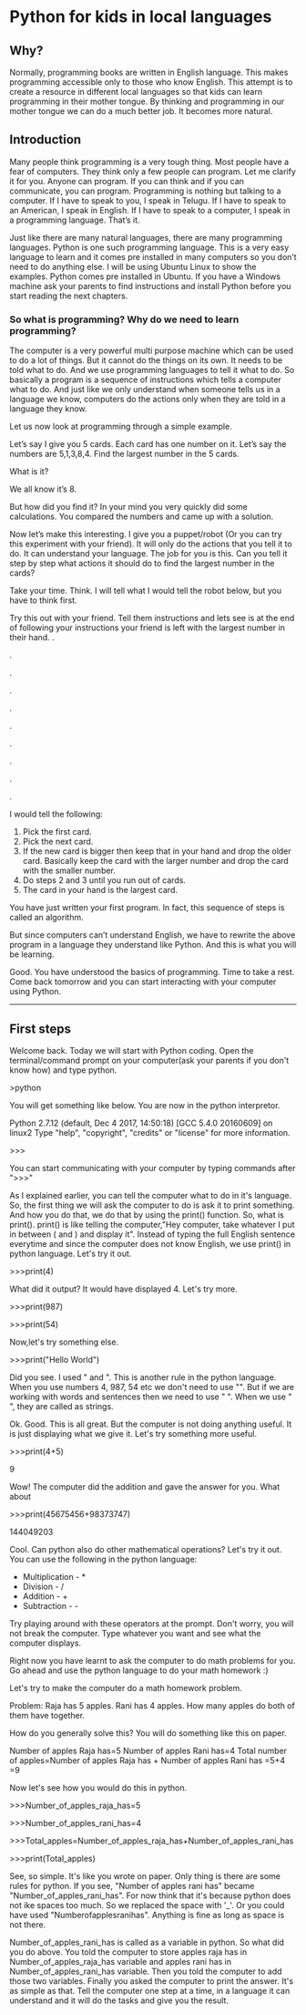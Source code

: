 # Python for kids in local languages

## Why?

Normally, programming books are written in English language. This makes programming accessible only to those who know English. 
This attempt is to create a resource in different local languages so that kids can learn programming in their mother tongue. 
By thinking and programming in our mother tongue we can do a much better job. It becomes more natural.

## Introduction
Many people think programming is a very tough thing. Most people have a fear of computers. 
They think only a few people can program. Let me clarify it for you. Anyone can program. If you can think and if you can communicate, you can program.
Programming is nothing but talking to a computer. If I have to speak to you, I speak in Telugu. If I have to speak to an American, I speak in English. If I have to speak to a computer, I speak in a programming language. That’s it.

Just like there are many natural languages, there are many programming languages. Python is one such programming language. This is a very easy language to learn and it comes pre installed in many computers so you don’t need to do anything else. I will be using Ubuntu Linux to show the examples. Python comes pre installed in Ubuntu. If you have a Windows machine ask your parents to find instructions and install Python before you start reading the next chapters.

### So what is programming? Why do we need to learn programming?

The computer is a very powerful multi purpose machine which can be used to do a lot of things. But it cannot do the things on its own. It needs to be told what to do. And we use programming languages to tell it what to do. So basically a program is a sequence of instructions which tells a computer what to do. And just like we only understand when someone tells us in a language we know, computers do the actions only when they are told in a language they know.

Let us now look at programming through a simple example.

Let’s say I give you 5 cards. Each card has one number on it. Let’s say the numbers are 5,1,3,8,4. Find the largest number in the 5 cards. 

What is it? 

We all know it’s 8. 

But how did you find it? In your mind you very quickly did some calculations. You compared the numbers and came up with a solution.

Now let’s make this interesting. I give you a puppet/robot (Or you can try this experiment with your friend). It will only do the actions that you tell it to do. It can understand your language. The job for you is this. Can you tell it step by step what actions it should do to find the largest number in the cards? 

Take your time. Think. I will tell what I would tell the robot below, but you have to think first. 

Try this out with your friend. Tell them instructions and lets see is at the end of following your instructions your friend is left with the largest number in their hand.
.

.

.

.

.

.

.

.

.

.

I would tell the following:

1. Pick the first card.
2. Pick the next card.
3. If the new card is bigger then keep that in your hand and drop the older card. Basically keep the card with the larger number and drop the card with the smaller number.
4. Do steps 2 and 3 until you run out of cards.
5. The card in your hand is the largest card.

You have just written your first program. In fact, this sequence of steps is called an algorithm.

But since computers can’t understand English, we have to rewrite the above program in a language they understand like Python. And this is what you will be learning.

Good. You have understood the basics of programming. Time to take a rest. Come back tomorrow and you can start interacting with your computer using Python.

--------------------------------------------------------------------------------------------------------------------

## First steps

Welcome back. Today we will start with Python coding. Open the terminal/command prompt on your computer(ask your parents if you don't know how) and type python.

\>python

You will get something like below. You are now in the python interpretor.

Python 2.7.12 (default, Dec  4 2017, 14:50:18) 
[GCC 5.4.0 20160609] on linux2
Type "help", "copyright", "credits" or "license" for more information.

\>\>\> 

You can start communicating with your computer by typing commands after ">>>"

As I explained earlier, you can tell the computer what to do in it's language. So, the first thing we will ask the computer to do is ask it to print something. And how you do that, we do that by using the print() function. So, what is print(). print() is like telling the computer,"Hey computer, take whatever I put in between ( and ) and display it". Instead of typing the full English sentence everytime and since the computer does not know English, we use print() in python language. Let's try it out.

\>\>\>print(4)

What did it output? It would have displayed 4. Let's try more.

\>\>\>print(987)

\>\>\>print(54)

Now,let's try something else.

\>\>\>print("Hello World")

Did you see. I used " and ". This is another rule in the python language. When you use numbers 4, 987, 54 etc we don't need to use "". But if we are working with words and sentences then we need to use " ". When we use " ", they are called as strings.

Ok. Good. This is all great. But the computer is not doing anything useful. It is just displaying what we give it. Let's try something more useful.

\>\>\>print(4+5)

9

Wow! The computer did the addition and gave the answer for you. What about

\>\>\>print(45675456+98373747)

144049203

Cool. Can python also do other mathematical operations? Let's try it out. You can use the following in the python language:

* Multiplication - *
* Division - /
* Addition - +
* Subtraction - -

Try playing around with these operators at the prompt. Don't worry, you will not break the computer. Type whatever you want and see what the computer displays.

Right now you have learnt to ask the computer to do math problems for you. Go ahead and use the python language to do your math homework :)

Let's try to make the computer do a math homework problem.

Problem: Raja has 5 apples. Rani has 4 apples. How many apples do both of them have together.

How do you generally solve this? You will do something like this on paper.

Number of apples Raja has=5
Number of apples Rani has=4
Total number of apples=Number of apples Raja has + Number of apples Rani has
                      =5+4                
                      =9

Now let's see how you would do this in python.

\>\>\>Number_of_apples_raja_has=5

\>\>\>Number_of_apples_rani_has=4

\>\>\>Total_apples=Number_of_apples_raja_has+Number_of_apples_rani_has

\>\>\>print(Total_apples)

See, so simple. It's like you wrote on paper. Only thing is there are some rules for python. If you see, "Number of apples rani has" became "Number_of_apples_rani_has". For now think that it's because python does not ike spaces too much. So we replaced the space with '\_'. Or you could have used "Numberofapplesranihas". Anything is fine as long as space is not there.

Number_of_apples_rani_has is called as a variable in python. So what did you do above. You told the computer to store apples raja has in Number_of_apples_raja_has variable and apples rani has in Number_of_apples_rani_has variable. Then you told the computer to add those two variables. Finally you asked the computer to print the answer. It's as simple as that. Tell the computer one step at a time, in a language it can understand and it will do the tasks and give you the result.
